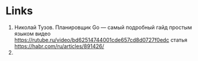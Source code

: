 Links
=======

1. Николай Тузов. Планировщик Go — самый подробный гайд простым языком
видео https://rutube.ru/video/bd62514744001cde657cd8d0727f0edc
статья https://habr.com/ru/articles/891426/
2. 